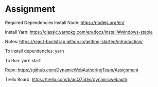 # Assignment

Required Dependencies
Install Node: https://nodejs.org/en/

Install Yarn: https://classic.yarnpkg.com/en/docs/install/#windows-stable

Notes: https://react-bootstrap.github.io/getting-started/introduction/

To install dependencies:
yarn

To Run:
yarn start

Repo:
https://github.com/DynamicWebAuthoringTeam/Assignment

Trello Board:
https://trello.com/b/acQ75Uvj/dynamicwebauth


